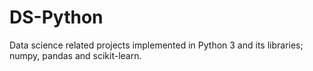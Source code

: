# DS-Python

Data science related projects implemented in Python 3 and its libraries; numpy, pandas and scikit-learn.  
